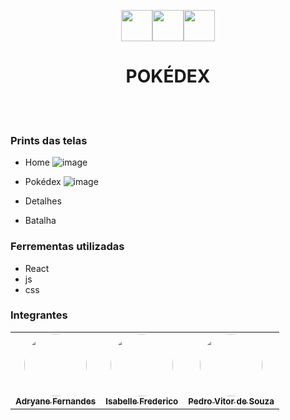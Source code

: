 <p align='center'><img src='https://user-images.githubusercontent.com/77753437/115879372-f79af080-a41f-11eb-9d6b-58799c227e2c.png' width="50" /><img src='https://user-images.githubusercontent.com/77753437/115879375-f8cc1d80-a41f-11eb-875c-aac84312f0ac.png' width="50" /><img src='https://user-images.githubusercontent.com/77753437/115879378-f8cc1d80-a41f-11eb-8ba7-ca1756872043.png' width="50" /></p>
<h1 align='center'>POKÉDEX</h1>
<br /><br />

### Prints das telas
- Home
![image](https://user-images.githubusercontent.com/76170319/115942304-f699ab80-a47f-11eb-9a54-46ab00a61de0.png)

- Pokédex
![image](https://user-images.githubusercontent.com/76170319/115942328-129d4d00-a480-11eb-9a38-c14dd9d582e1.png)

- Detalhes

- Batalha


### Ferrementas utilizadas
- React
- js
- css

### Integrantes
<table>
  <tr style="border: none;">
    <td align="center"><a href="https://github.com/adryanefernandes"><img style="border-radius: 50%;" src="https://avatars.githubusercontent.com/u/76170319?s=400&u=c79a37b29d25709e380c64ae9d9432b35f72638e&v=4" width="100px;" alt=""/><br /><sub><b>Adryane Fernandes</b></sub></a><br />
    <td align="center"><a href="https://github.com/IsabelleFrederico"><img style="border-radius: 50%;" src="https://avatars.githubusercontent.com/u/77753437?v=4" width="100px;" alt=""/><br /><sub><b>Isabelle Frederico</b></sub></a><br />
    <td align="center"><a href="https://github.com/pedrovitors"><img style="border-radius: 50%;" src="https://avatars.githubusercontent.com/u/77745664?v=4" width="100px;" alt=""/><br /><sub><b>Pedro Vitor de Souza</b></sub></a><br />
  </tr>
</table>
